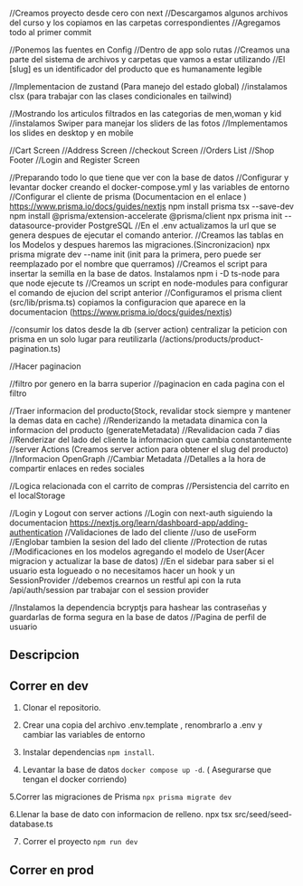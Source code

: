 //Creamos proyecto desde cero con next
//Descargamos algunos archivos del curso y los copiamos en las carpetas correspondientes
//Agregamos todo al primer commit

//Ponemos las fuentes en Config
//Dentro de app solo rutas
//Creamos una parte del sistema de archivos y carpetas que vamos a estar utilizando
//El [slug] es un identificador del producto que es humanamente legible

//Implementacion de zustand (Para manejo del estado global)
//instalamos clsx (para trabajar con las clases condicionales en tailwind)

//Mostrando los articulos filtrados en las categorias de men,woman y kid
//instalamos Swiper para manejar los sliders de las fotos
//Implementamos los slides en desktop y en mobile

//Cart Screen
//Address Screen
//checkout Screen
//Orders List
//Shop Footer
//Login and Register Screen

//Preparando todo lo que tiene que ver con la base de datos
//Configurar y levantar docker creando el docker-compose.yml y las variables de entorno
//Configurar el cliente de prisma (Documentacion en el enlace )
https://www.prisma.io/docs/guides/nextjs
npm install prisma tsx --save-dev
npm install @prisma/extension-accelerate @prisma/client
npx prisma init --datasource-provider PostgreSQL
//En el .env actualizamos la url que se genera despues de ejecutar el comando anterior.
//Creamos las tablas en los Modelos y despues haremos las migraciones.(Sincronizacion)
npx prisma migrate dev --name init (init para la primera, pero puede ser reemplazado por el nombre que querramos)
//Creamos el script para insertar la semilla en la base de datos. Instalamos npm i -D ts-node para que node ejecute ts
//Creamos un script en node-modules para configurar el comando de ejucion del script anterior
//Configuramos el prisma client (src/lib/prisma.ts) copiamos la configuracion que aparece en la documentacion (https://www.prisma.io/docs/guides/nextjs)

//consumir los datos desde la db (server action)
centralizar la peticion con prisma en un solo lugar para reutilizarla (/actions/products/product-pagination.ts)

//Hacer paginacion

//filtro por genero en la barra superior
//paginacion en cada pagina con el filtro

//Traer informacion del producto(Stock, revalidar stock siempre y mantener la demas data en cache)
//Renderizando la metadata dinamica con la informacion del producto (generateMetadata)
//Revalidacion cada 7 dias
//Renderizar del lado del cliente la informacion que cambia constantemente
//server Actions (Creamos server action para obtener el slug del producto)
//Informacion OpenGraph
//Cambiar Metadata
//Detalles a la hora de compartir enlaces en redes sociales

//Logica relacionada con el carrito de compras
//Persistencia del carrito en el localStorage

<!-- #git push -u origin main -->

//Login y Logout con server actions
//Login con next-auth siguiendo la documentacion https://nextjs.org/learn/dashboard-app/adding-authentication
//Validaciones de lado del cliente
//uso de useForm
//Englobar tambien la sesion del lado del cliente
//Protection de rutas
//Modificaciones en los modelos agregando el modelo de User(Acer migracion y actualizar la base de datos)
//En el sidebar para saber si el usuario esta logueado o no necesitamos hacer un hook y un SessionProvider
//debemos crearnos un restful api con la ruta /api/auth/session par trabajar con el session provider

<!-- npx prisma migrate dev --name add-user-model -->

//Instalamos la dependencia bcryptjs para hashear las contraseñas y guardarlas de forma segura en la base de datos
//Pagina de perfil de usuario

<!-- NextAuth.js -->
<!-- //Crear una variable de entorno para generar una  semilla unica -->
<!-- Ejecutamos comando openssl rand -base64 32 y nos genera algo como esto  7sOGoMvllXorsgiTj1grLzxwHoFl7mAyVss1chCLO9Q=-->

<!-- Importante (En los scripts de node no utilizar las rutas de importacion con @ , porque no las reconoce) -->
<!-- Nota: para ejecutarlo debemos ir en la terminal a la ruta donde esta el seed y ejecutar npx tsc --init para crear un archivo de configuracion y asi se puedan hacer importaciones
desde el archivo del script.(al final use npx tsx src/seed/seed-database.ts para correr el script porque no me funciono con npm run seed-->
<!-- Nota: ngrok es un sitio para probar la app sin subirla a produccion -->

<!-- Nota: Si creamos las tablas en una app de terceros y despues en el proyecto ejecutamos (npx prisma db pull) podremos descargar los modelos con
sus respectivas relaciones y todo como lo hemos creado.Es util cuando ya tenemos una base de datos previamente creada-->

<!-- Hidratacion: Hicimos un loader en el componente del top-menu, y seteamos el loader en false dentro de un useEffect que va a disparar false cuando se termine de cargar
el componente, hicimos la condicion que no mostrara la cantidad del carrito hasta que se haya cargado el componente, y asi no da el error de hidratacion -->

## Descripcion

## Correr en dev

1. Clonar el repositorio.

2. Crear una copia del archivo .env.template , renombrarlo a .env y cambiar las variables de entorno

3. Instalar dependencias `npm install`.

4. Levantar la base de datos `docker compose up -d`. ( Asegurarse que tengan el docker corriendo)

5.Correr las migraciones de Prisma `npx prisma migrate dev`

6.Llenar la base de dato con informacion de relleno. npx tsx src/seed/seed-database.ts

7. Correr el proyecto `npm run dev`

## Correr en prod
